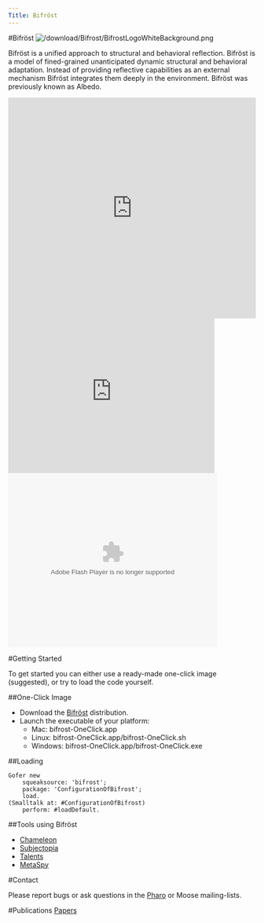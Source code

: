 ```yaml
---
Title: Bifröst
---
```

#Bifröst
![/download/Bifrost/BifrostLogoWhiteBackground.png](%assets_url%/download/Bifrost/BifrostLogoWhiteBackground.png)

Bifröst is a unified approach to structural and behavioral reflection. Bifröst is a model of fined-grained unanticipated dynamic structural and behavioral adaptation. Instead of providing reflective capabilities as an external mechanism Bifröst integrates them deeply in the environment.
Bifröst was previously known as Albedo.

<div style="width: 100%" id="\__ss_8981687"><iframe src="http://www.slideshare.net/slideshow/embed_code/8981687" width="100%" height="450" frameborder="0" marginwidth="0" marginheight="0" scrolling="no"></iframe></div>


<iframe width="420" height="315" src="http://www.youtube.com/embed/lC7o7Puhj9M" frameborder="0" allowfullscreen></iframe>

<div style="width:425px" id="ss_5361413"><object id="sse5361413" width="425" height="355"><param name="movie" value="http://static.slidesharecdn.com/swf/ssplayer2.swf?doc=runtimeevolution-101005070440-phpapp01&stripped_title=runtime-evolution&userName=jressia" /><param name="allowFullScreen" value="true"/><param name="allowScriptAccess" value="always"/><embed name="\__sse5361413" src="http://static.slidesharecdn.com/swf/ssplayer2.swf?doc=runtimeevolution-101005070440-phpapp01&stripped_title=runtime-evolution&userName=jressia" type="application/x-shockwave-flash" allowscriptaccess="always" allowfullscreen="true" width="425" height="355"></embed></object></div>

#Getting Started

To get started you can either use a ready-made one-click image (suggested), or try to load the code yourself.


##One-Click Image

-  Download the [Bifröst](/download/Bifrost/bifrost-OneClick.app.zip) distribution.
-  Launch the executable of your platform:
	-  Mac: bifrost-OneClick.app
	-  Linux: bifrost-OneClick.app/bifrost-OneClick.sh
	-  Windows: bifrost-OneClick.app/bifrost-OneClick.exe



##Loading
```
Gofer new 
	squeaksource: 'bifrost';
	package: 'ConfigurationOfBifrost';
	load.
(Smalltalk at: #ConfigurationOfBifrost)
	perform: #loadDefault.
```

##Tools using Bifröst

-  [Chameleon](/research/bifrost/chameleon)
-  [Subjectopia](/research/subjectopia)
-  [Talents](/research/bifrost/talents)
-  [MetaSpy](/research/bifrost/metaspy)

#Contact

Please report bugs or ask questions in the [Pharo](http://lists.gforge.inria.fr/mailman/listinfo/pharo-project) or Moose mailing-lists.

#Publications
[Papers](%assets_url%/scgbib/?query=bifrost&filter=Year)
